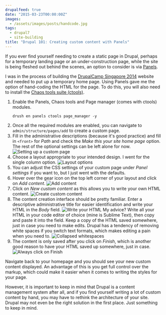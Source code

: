```yaml
---
drupalfeed: true
date: "2015-03-23T00:00:00Z"
images:
  - /assets/images/posts/handcode.jpg
tags:
  - drupal7
  - site-building
title: "Drupal 101: Creating custom content with Panels"
---
```


If you ever find yourself needing to create a static page in Drupal, perhaps for a temporary landing page or an under-construction page, while the site is being fleshed out behind the scenes, an option to consider is via [Panels](https://www.drupal.org/project/panels).

I was in the process of building the [DrupalCamp Singapore 2014](/blog/the-one-where-people-get-a-say/) website and needed to put up a temporary home page. Using Panels gave me the option of hand-coding the HTML for the page. To do this, you will also need to install the [Chaos tools suite (ctools)](https://www.drupal.org/project/ctools).

1. <p class="no-margin">Enable the Panels, Chaos tools and Page manager (comes with ctools) modules.</p>
   <pre><code class="language-bash">drush en panels ctools page_manager -y</code></pre>
2. Once all the required modules are enabled, you can navigate to `admin/structure/pages/add` to create a custom page.
3. Fill in the administrative descriptions (because it's good practice) and fill in `<front>` for _Path_ and check the _Make this your site home page_ option. The rest of the optional settings can be left alone for now.
   ![Setting up a custom page](/assets/images/posts/custom-content/ccpanels-2.jpg)
4. Choose a layout appropriate to your intended design. I went for the single column option.
   ![Layout options](/assets/images/posts/custom-content/ccpanels-3.jpg)
5. You can adjust the CSS settings of your custom page under _Panel settings_ if you want to, but I just went with the defaults.
6. Hover over the gear icon on the top left corner of your layout and click on _Add content_.
   ![Add content](/assets/images/posts/custom-content/ccpanels-4.jpg)
7. Click on _New custom content_ as this allows you to write your own HTML content.
   ![Create custom content](/assets/images/posts/custom-content/ccpanels-5.jpg)
8. The content creation interface should be pretty familiar. Enter a descriptive administrative title for easier identification and write your HTML in the _Body_ field.
   ![Write your HTML](/assets/images/posts/custom-content/ccpanels-6.jpg)
   My advice? Write all your HTML in your code editor of choice (mine is Sublime Text), then copy and paste it into the field. Keep a copy of the HTML saved somewhere, just in case you need to make edits. Drupal has a tendency of removing white spaces if you switch text formats, which makes editing a pain when you need to.
   ![Collapsed whitespaces](/assets/images/posts/custom-content/ccpanels-7.jpg)
9. The content is only saved after you click on _Finish_, which is another good reason to have your HTML saved up somewhere, just in case.
   ![Always click on Finish](/assets/images/posts/custom-content/ccpanels-8.jpg)

Navigate back to your homepage and you should see your new custom content displayed. An advantage of this is you get full control over the markup, which could make it easier when it comes to writing the styles for your page.

However, it is important to keep in mind that Drupal is a content management system after all, and if you find yourself writing a lot of custom content by hand, you may have to rethink the architecture of your site. Drupal may not even be the right solution in the first place. Just something to keep in mind.
